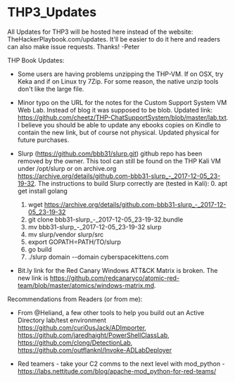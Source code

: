 # THP3_Updates
All Updates for THP3 will be hosted here instead of the website: TheHackerPlaybook.com/updates.  It'll be easier to do it here and readers can also make issue requests.  Thanks! -Peter

THP Book Updates: 

- Some users are having problems unzipping the THP-VM.  If on OSX, try Keka and if on Linux try 7Zip.  For some reason, the native unzip tools don't like the large file.

- Minor typo on the URL for the notes for the Custom Support System VM Web Lab.  Instead of blog it was supposed to be blob.  Updated link: https://github.com/cheetz/THP-ChatSupportSystem/blob/master/lab.txt.  I believe you should be able to update any ebooks copies on Kindle to contain the new link, but of course not physical.  Updated physical for future purchases.

- Slurp (https://github.com/bbb31/slurp.git) github repo has been removed by the owner.  This tool can still be found on the THP Kali VM under /opt/slurp or on archive.org https://archive.org/details/github.com-bbb31-slurp_-_2017-12-05_23-19-32.
The instructions to build Slurp correctly are (tested in Kali):
  0. apt get install golang 
  1. wget https://archive.org/details/github.com-bbb31-slurp_-_2017-12-05_23-19-32
  2. git clone bbb31-slurp_-_2017-12-05_23-19-32.bundle
  3. mv bbb31-slurp_-_2017-12-05_23-19-32 slurp
  4. mv slurp/vendor slurp/src
  5. export GOPATH=PATH/TO/slurp
  6. go build
  7. ./slurp domain --domain cyberspacekittens.com

- Bit.ly link for the Red Canary Windows ATT&CK Matrix is broken.  The new link is https://github.com/redcanaryco/atomic-red-team/blob/master/atomics/windows-matrix.md.  


Recommendations from Readers (or from me):

- From @Heliand, a few other tools to help you build out an Active Directory lab/test environment https://github.com/curi0usJack/ADImporter, https://github.com/jaredhaight/PowerShellClassLab, https://github.com/clong/DetectionLab, https://github.com/outflanknl/Invoke-ADLabDeployer

- Red teamers - take your C2 comms to the next level with mod_python - https://labs.nettitude.com/blog/apache-mod_python-for-red-teams/
